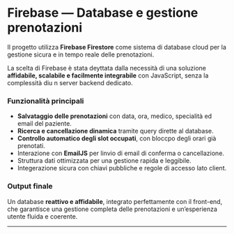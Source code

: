 
# Firebase — Database e gestione prenotazioni

Il progetto utilizza **Firebase Firestore** come  sistema di database cloud per la gestione sicura e in tempo reale delle prenotazioni.

La scelta di Firebase è stata deyttata dalla necessità di una soluzione **affidabile, scalabile e facilmente integrabile** con JavaScript, senza la complessità diu n server backend dedicato.

### Funzionalità principali
- **Salvataggio delle prenotazioni** con data, ora, medico, specialità ed email del paziente.  
- **Ricerca e cancellazione dinamica** tramite query dirette al database.  
- **Controllo automatico degli slot occupati**, con bloccpo degli orari già prenotati.  
- Interazione con **EmailJS** per linvio di email di conferma o cancellazione.  
- Struttura dati ottimizzata per una gestione rapida e leggibile.  
- Integerazione sicura con chiavi pubbliche e regole di accesso lato client.

### Output finale
Un database **reattivo e affidabile**, integrato perfettamente con il front-end, che garantisce una gestione completa delle prenotazioni e un’esperienza utente fluida e coerente.

---


